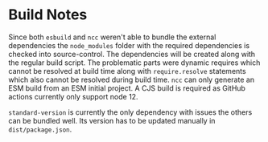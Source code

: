 # Build Notes

Since both `esbuild` and `ncc` weren't able to bundle the external dependencies the `node_modules` folder with the required dependencies is checked into source-control. The dependencies will be created along with the regular build script. The problematic parts were dynamic requires which cannot be resolved at build time along with `require.resolve` statements which also cannot be resolved during build time. `ncc` can only generate an ESM build from an ESM initial project. A CJS build is required as GitHub actions currently only support node 12.

`standard-version` is currently the only dependency with issues the others can be bundled well. Its version has to be updated manually in `dist/package.json`.
